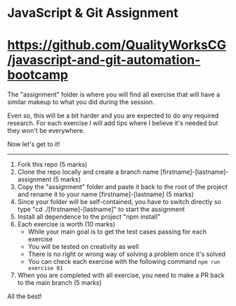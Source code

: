 # JavaScript & Git Assignment
# https://github.com/QualityWorksCG/javascript-and-git-automation-bootcamp

The "assignment" folder is where you will find all exercise that will have a similar makeup to what you did during the session. 

Even so, this will be a bit harder and you are expected to do any required research. For each exercise I will add tips where I believe it's needed but they won't be everywhere. 

Now let's get to it!

---

1. Fork this repo (5 marks)
2. Clone the repo locally and create a branch name [firstname]-[lastname]-assignment (5 marks)
3. Copy the "assignment" folder and paste it back to the root of the project and rename it to your name [firstname]-[lastname] (5 marks)
4. Since your folder will be self-contained, you have to switch directly so type "cd ./[firstname]-[lastname]" to start the assignment
5. Install all dependence to the project "npm install"
6. Each exercise is worth (10 marks)
    - While your main goal is to get the test cases passing for each exercise
    - You will be tested on creativity as well
    - There is no right or wrong way of solving a problem once it's solved
    - You can check each exercise with the following command `npm run exercise 01`
7. When you are completed with all exercise, you need to make a PR back to the main branch (5 marks)


All the best!
